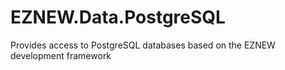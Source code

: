 # EZNEW.Data.PostgreSQL
Provides access to PostgreSQL databases based on the EZNEW development framework
